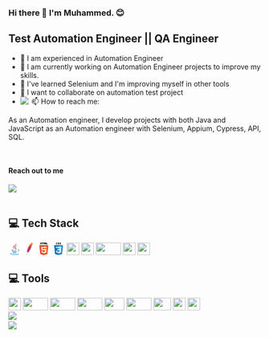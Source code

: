 ### Hi there 👋 I'm Muhammed. :blush:
## Test Automation Engineer || QA Engineer

- 🔭 I am experienced in Automation Engineer
- 🌱 I am currently working on Automation Engineer projects to improve my skills.
- 👯  I've learned Selenium and I'm improving myself in other tools
- 💬 I want to collaborate on automation test project
- 📫 How to reach me: [<img width="22" src="https://camo.githubusercontent.com/2fc2e7a948507e4a8d95c2c61cafa5210e9724108f92bec17c53eeb43d3d78d7/68747470733a2f2f756e706b672e636f6d2f73696d706c652d69636f6e734076372f69636f6e732f6c696e6b6564696e2e737667" align="left" />][linkedin]

As an Automation engineer, I develop projects with both Java and JavaScript as an Automation engineer with Selenium, Appium, Cypress, API, SQL.

<br />

#### Reach out to me
[<img width="22" src="https://camo.githubusercontent.com/2fc2e7a948507e4a8d95c2c61cafa5210e9724108f92bec17c53eeb43d3d78d7/68747470733a2f2f756e706b672e636f6d2f73696d706c652d69636f6e734076372f69636f6e732f6c696e6b6564696e2e737667" align="left" />][linkedin]

[linkedin]: https://www.linkedin.com/in/my-yilmaz/

<br />
<br />

## 💻 Tech Stack
<img src="https://raw.githubusercontent.com/devicons/devicon/master/icons/java/java-original.svg" width="25" height="25">
<img src="https://raw.githubusercontent.com/github/explore/80688e429a7d4ef2fca1e82350fe8e3517d3494d/topics/maven/maven.png" width="25" height="25">
<img src="https://raw.githubusercontent.com/github/explore/80688e429a7d4ef2fca1e82350fe8e3517d3494d/topics/html/html.png" width="25" height="25">
<img src="https://raw.githubusercontent.com/github/explore/80688e429a7d4ef2fca1e82350fe8e3517d3494d/topics/css/css.png" width="25" height="25">
<img src="https://camo.githubusercontent.com/fbfcb9e3dc648adc93bef37c718db16c52f617ad055a26de6dc3c21865c3321d/68747470733a2f2f7777772e766563746f726c6f676f2e7a6f6e652f6c6f676f732f6769742d73636d2f6769742d73636d2d69636f6e2e737667" width="25" height="25">
<img src="https://camo.githubusercontent.com/4b95df4d6ca7a01afc25d27159804dc5a7d0df41d8131aaf50c9f84847dfda21/68747470733a2f2f73656c656e69756d2e6465762f696d616765732f73656c656e69756d5f6c6f676f5f7371756172655f677265656e2e706e67" width="25" height="25">
<img src="https://cloud.githubusercontent.com/assets/1268976/20607953/d7ae489c-b24a-11e6-9cc4-91c6c74c5e88.png" width="50" height="25">
<img src="https://camo.githubusercontent.com/f496973ca72e4fb68a68b88ba413dbf3dd96e3f919b39304f316d858ecaddd64/68747470733a2f2f656e637279707465642d74626e302e677374617469632e636f6d2f696d616765733f713d74626e3a414e6439476351467073774b716c776578315574594f48543663574956734a3364516645675f5f6c465126757371703d434155" width="25" height="25">
<img src="https://camo.githubusercontent.com/5449b779885e7c05877292ee42275440c37ba418d89772222b7b2cca0debbe80/68747470733a2f2f656e637279707465642d74626e302e677374617469632e636f6d2f696d616765733f713d74626e3a414e6439476353336d336351642d4d32477135515853696b39714a534847444257334d76426f5746794126757371703d434155" width="25" height="25">

<br />

## 💻 Tools
<img src="https://media.githubusercontent.com/media/microsoft/vscode-docs/main/images/logo-stable.png" width="25" height="25">
<img src="https://camo.githubusercontent.com/0dc33afe07ce371abe4acacba5820cc1aacfe201909f01a2c66e75edafc19ff7/68747470733a2f2f656e637279707465642d74626e302e677374617469632e636f6d2f696d616765733f713d74626e3a414e6439476351616b2d4e385730336d4b3235736c56316c774d3830693079316f625250504a4f614c4126757371703d434155" width="50" height="25">
<img src="https://camo.githubusercontent.com/1df2f779d1a54d3762158119a602c2d659efdb1a3717102b26061e55344571b1/68747470733a2f2f656e637279707465642d74626e302e677374617469632e636f6d2f696d616765733f713d74626e3a414e643947635378746e59776576434e7943426274695241734f5a67687369336e6d7a7a434731486f5126757371703d434155" width="50" height="25">
<img src="https://raw.githubusercontent.com/SmartBear/soapui/next/SoapUI-oss-logo.png" width="50" height="25">
<img src="https://camo.githubusercontent.com/49d3fe532cd82d8b0d1c2bc630672a8cf4608ee3a9305069d5b2c9c89e5ddafa/68747470733a2f2f7777772e73656d6968647572616e2e636f6d2f77702d636f6e74656e742f75706c6f6164732f323032302f31322f706f73746d616e2e6a7067" width="40" height="25">
<img src="https://camo.githubusercontent.com/f20f9ae0baa6b60053d5dc4de899e489bf7c5d44cde85709e525d9c58e282537/68747470733a2f2f64312e6177737374617469632e636f6d2f61737365742d7265706f7369746f72792f70726f64756374732f616d617a6f6e2d7264732f3130323470782d4d7953514c2e666638373231356234336664373239326166313732653261356439623834343231373236323537312e706e67" width="50" height="25">
<img src="https://camo.githubusercontent.com/c5ddd99efeea50ad95374db5bef8ad8cefd75ee58eee1f6c3e13a2a43a532bed/68747470733a2f2f79617264696d6d61736173692e6174696c696d2e6564752e74722f696d616765732f61746c61737369616e2d6a6972612d6c6f676f2d6c617267652e706e67" width="35" height="25">
<img src="https://camo.githubusercontent.com/752dabc7ca2275ee7a079fa24433ff2c6307eb4cddc541dfed60749f62772b41/68747470733a2f2f6a6d657465722e6170616368652e6f72672f696d616765732f6c6f676f2e737667" width="25" height="25">
<img src="https://camo.githubusercontent.com/e4a884bd96afcddad81fd59b3127413840d3a141b53a3cf539fb6846b8f24ceb/68747470733a2f2f6d656469612e6269746465677265652e6f72672f73746f726167652f6d656469612f696d616765732f323031382f31312f6a656e6b696e732d696e746572766965772d7175657374696f6e732d6c6f676f2e706e67" width="25" height="25">

<br />

<img src="https://github-readme-stats.vercel.app/api?username=my-yilmaz&theme=cobalt">

<br />

<img src="https://github-readme-stats.vercel.app/api/top-langs/?username=my-yilmaz&layout=compact">
